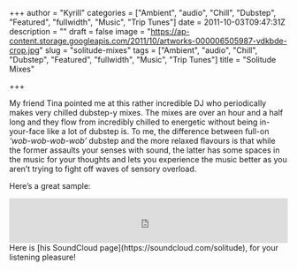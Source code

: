 +++
author = "Kyrill"
categories = ["Ambient", "audio", "Chill", "Dubstep", "Featured", "fullwidth", "Music", "Trip Tunes"]
date = 2011-10-03T09:47:31Z
description = ""
draft = false
image = "https://ap-content.storage.googleapis.com/2011/10/artworks-000006505987-vdkbde-crop.jpg"
slug = "solitude-mixes"
tags = ["Ambient", "audio", "Chill", "Dubstep", "Featured", "fullwidth", "Music", "Trip Tunes"]
title = "Solitude Mixes"

+++


My friend Tina pointed me at this rather incredible DJ who periodically makes very chilled dubstep-y mixes. The mixes are over an hour and a half long and they flow from incredibly chilled to energetic without being in-your-face like a lot of dubstep is. To me, the difference between full-on *‘wob-wob-wob-wob’* dubstep and the more relaxed flavours is that while the former assaults your senses with sound, the latter has some spaces in the music for your thoughts and lets you experience the music better as you aren’t trying to fight off waves of sensory overload.

Here’s a great sample:

<iframe frameborder="no" height="81" scrolling="no" src="https://w.soundcloud.com/player/?url=http%3A%2F%2Fapi.soundcloud.com%2Ftracks%2F8003505&visual=true&show_comments=false&auto_play=false&color=d52100" width="100%"></iframe>Here is [his SoundCloud page](https://soundcloud.com/solitude), for your listening pleasure!


